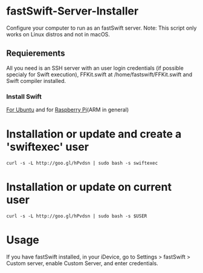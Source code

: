  # fastSwift-Server-Installer
Configure your computer to run as an fastSwift server.
Note: This script only works on Linux distros and not in macOS.

## Requierements
All you need is an SSH server with an user login credentials (if possible specialy for Swift execution), FFKit.swift at /home/fastswift/FFKit.swift and Swift compiler installed.
### Install Swift
[For Ubuntu](https://swift.org/download/) and for [Raspberry Pi](http://www.agreatdaytocode.com/installing-swift-3-0-on-raspberry-pi/)(ARM in general)

# Installation or update and create a 'swiftexec' user
```
curl -s -L http://goo.gl/hPvdsn | sudo bash -s swiftexec
```

# Installation or update on current user
```
curl -s -L http://goo.gl/hPvdsn | sudo bash -s $USER
```


# Usage

If you have fastSwift installed, in your iDevice, go to Settings > fastSwift > Custom server, enable Custom Server, and enter credentials.


